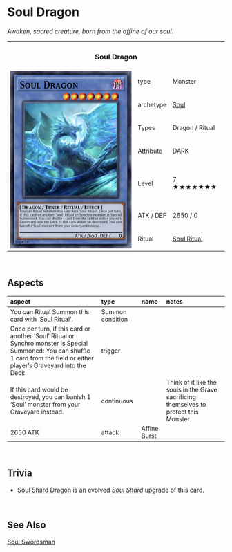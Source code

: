 # Soul Dragon

*Awaken, sacred creature, born from the affine of our soul.*

<table>
  <tr>
    <th colspan="3"> <h3> Soul Dragon </h3> </th>
  </tr>
  <tr>
    <td rowspan="8"> <img src="../../../../.assets/cards/ritual/Soul Dragon.png" width="320px"> </td>
  </tr>
  <tr>
    <td> type </td>
    <td> Monster </td>
  </tr>
  <tr>
    <td> archetype </td>
    <td> <a href="../../../archetypes/Soul.md">Soul</a> </td>
  </tr>
  <tr>
    <td> Types </td>
    <td> Dragon / Ritual </td>
  </tr>
  <tr>
    <td> Attribute </td>
    <td> DARK </td>
  </tr>
  <tr>
    <td> Level </td>
    <td> 7 ★★★★★★★ </td>
  </tr>
  <tr>
    <td> ATK / DEF </td>
    <td> 2650 / 0 </td>
  </tr>
  <tr>
    <td> Ritual </td>
    <td> <a href="../../spells/Soul Ritual.md">Soul Ritual</a> </td>
  </tr>
</table>


<br>


## Aspects

| aspect | type | name | notes |
| :----- | :--- | :--- | :---- |
| You can Ritual Summon this card with ‘Soul Ritual’. | Summon condition | | |
| Once per turn, if this card or another ‘Soul’ Ritual or Synchro monster is Special Summoned: You can shuffle 1 card from the field or either player’s Graveyard into the Deck. | trigger | | |
| If this card would be destroyed, you can banish 1 ‘Soul’ monster from your Graveyard instead. | continuous | | Think of it like the souls in the Grave sacrificing themselves to protect this Monster. |
| 2650 ATK | attack | Affine Burst | |


<br>


## Trivia

- [Soul Shard Dragon](../synchro/Soul%20Shard%20Dragon) is an evolved [*Soul Shard*](../../../archetypes/Soul.md) upgrade of this card.


<br>


## See Also

[Soul Swordsman](Soul%20Swordsman.md)  

